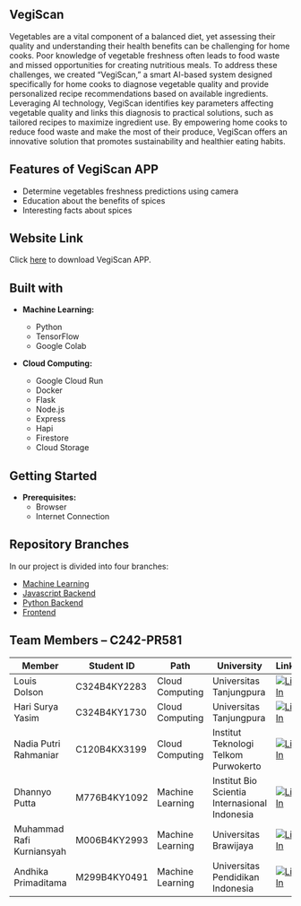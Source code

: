 ## VegiScan

Vegetables are a vital component of a balanced diet, yet assessing their quality and understanding their health benefits can be challenging for home cooks. Poor knowledge of vegetable freshness often leads to food waste and missed opportunities for creating nutritious meals. To address these challenges, we created “VegiScan,” a smart AI-based system designed specifically for home cooks to diagnose vegetable quality and provide personalized recipe recommendations based on available ingredients. Leveraging AI technology, VegiScan identifies key parameters affecting vegetable quality and links this diagnosis to practical solutions, such as tailored recipes to maximize ingredient use. By empowering home cooks to reduce food waste and make the most of their produce, VegiScan offers an innovative solution that promotes sustainability and healthier eating habits.

## Features of VegiScan APP
- Determine vegetables freshness predictions using camera
- Education about the benefits of spices
- Interesting facts about spices

## Website Link
Click [here](https://frontend-623812248472.asia-southeast2.run.app) to download VegiScan APP.

## Built with

- **Machine Learning:**
  - Python
  - TensorFlow
  - Google Colab

- **Cloud Computing:**
  - Google Cloud Run
  - Docker
  - Flask
  - Node.js
  - Express
  - Hapi
  - Firestore
  - Cloud Storage

## Getting Started

- **Prerequisites:**
  - Browser
  - Internet Connection

## Repository Branches

In our project is divided into four branches:
  - [Machine Learning](https://github.com/LouisDolson/VegiScan/tree/ML-VegiScan)
  - [Javascript Backend](https://github.com/LouisDolson/VegiScan/tree/JS-Backend)
  - [Python Backend](https://github.com/LouisDolson/VegiScan/tree/PY-Backend)
  - [Frontend](https://github.com/LouisDolson/VegiScan/tree/Frontend)

## Team Members – C242-PR581 
| Member    | Student ID    | Path    | University    | LinkedIn |
|------------|------------|------------|------------|-------|
| Louis Dolson    | C324B4KY2283	      | Cloud Computing   | Universitas Tanjungpura    | [![LinkedIn](https://img.shields.io/badge/LinkedIn-%230077B5.svg?logo=linkedin&logoColor=white)](https://id.linkedin.com/in/louis-dolson-146b4a2a3) |
| Hari Surya Yasim   | C324B4KY1730      | Cloud Computing     | Universitas Tanjungpura     | [![LinkedIn](https://img.shields.io/badge/LinkedIn-%230077B5.svg?logo=linkedin&logoColor=white)](www.linkedin.com/in/harisuryayasim)   |
| Nadia Putri Rahmaniar    | C120B4KX3199     | Cloud Computing   | Institut Teknologi Telkom Purwokerto     | [![LinkedIn](https://img.shields.io/badge/LinkedIn-%230077B5.svg?logo=linkedin&logoColor=white)](https://www.linkedin.com/in/nadiaputrirah/)   |
| Dhannyo Putta    | M776B4KY1092  | Machine Learning    | Institut Bio Scientia Internasional Indonesia   | [![LinkedIn](https://img.shields.io/badge/LinkedIn-%230077B5.svg?logo=linkedin&logoColor=white)](https://id.linkedin.com/in/dhannyo-putta/in)    |
| Muhammad Rafi Kurniansyah    | M006B4KY2993    | Machine Learning    | Universitas Brawijaya   | [![LinkedIn](https://img.shields.io/badge/LinkedIn-%230077B5.svg?logo=linkedin&logoColor=white)](https://www.linkedin.com/in/muhrafi14/)  |
| Andhika Primaditama    | M299B4KY0491    | Machine Learning    | Universitas Pendidikan Indonesia   | [![LinkedIn](https://img.shields.io/badge/LinkedIn-%230077B5.svg?logo=linkedin&logoColor=white)](https://www.linkedin.com/in/andhika-primaditama-a3a081332/) |
